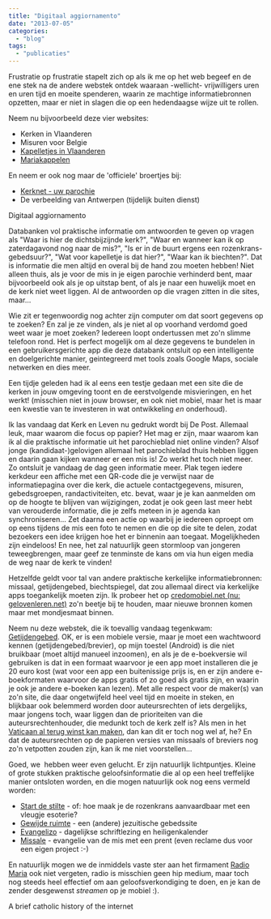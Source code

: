 ```yaml
---
title: "Digitaal aggiornamento"
date: "2013-07-05"
categories: 
  - "blog"
tags: 
  - "publicaties"
---
```


Frustratie op frustratie stapelt zich op als ik me op het web begeef en de ene stek na de andere webstek ontdek waaraan -wellicht- vrijwilligers uren en uren tijd en moeite spenderen, waarin ze machtige informatiebronnen opzetten, maar er niet in slagen die op een hedendaagse wijze uit te rollen.

Neem nu bijvoorbeeld deze vier websites:

- Kerken in Vlaanderen
- Misuren voor Belgie
- [Kapelletjes in Vlaanderen](http://www.kapelletjesinvlaanderen.be/index.html)
- [Mariakappelen](http://www.mariakapellen.nl/)

En neem er ook nog maar de 'officiele' broertjes bij:

- [Kerknet - uw parochie](http://kerknet.be/zoek_parochie.php?allbisdom=1)
- De verbeelding van Antwerpen (tijdelijk buiten dienst)

 Digitaal aggiornamento

Databanken vol praktische informatie om antwoorden te geven op vragen als "Waar is hier de dichtsbijzijnde kerk?", "Waar en wanneer kan ik op zaterdagavond nog naar de mis?", "Is er in de buurt ergens een rozenkrans-gebedsuur?", "Wat voor kapelletje is dat hier?", "Waar kan ik biechten?". Dat is informatie die men altijd en overal bij de hand zou moeten hebben! Niet alleen thuis, als je voor de mis in je eigen parochie verhinderd bent, maar bijvoorbeeld ook als je op uitstap bent, of als je naar een huwelijk moet en de kerk niet weet liggen. Al de antwoorden op die vragen zitten in die sites, maar...

Wie zit er tegenwoordig nog achter zijn computer om dat soort gegevens op te zoeken? En zal je ze vinden, als je niet al op voorhand verdomd goed weet waar je moet zoeken? Iedereen loopt ondertussen met zo'n slimme telefoon rond. Het is perfect mogelijk om al deze gegevens te bundelen in een gebruikersgerichte app die deze databank ontsluit op een intelligente en doelgerichte manier, geintegreerd met tools zoals Google Maps, sociale netwerken en dies meer.

Een tijdje geleden had ik al eens een testje gedaan met een site die de kerken in jouw omgeving toont en de eerstvolgende misvieringen, en het werkt! (misschien niet in jouw browser, en ook niet mobiel, maar het is maar een kwestie van te investeren in wat ontwikkeling _en_ onderhoud).

Ik las vandaag dat Kerk en Leven nu gedrukt wordt bij De Post. Allemaal leuk, maar waarom die focus op papier? Het mag er zijn, maar waarom kan ik al die praktische informatie uit het parochieblad niet online vinden? Alsof jonge (kandidaat-)gelovigen allemaal het parochieblad thuis hebben liggen en daarin gaan kijken wanneer er een mis is! Zo werkt het toch niet meer. Zo ontsluit je vandaag de dag geen informatie meer. Plak tegen iedere kerkdeur een affiche met een QR-code die je verwijst naar de informatiepagina over die kerk, die actuele contactgegevens, misuren, gebedsgroepen, randactiviteiten, etc. bevat, waar je je kan aanmelden om op de hoogte te blijven van wijzigingen, zodat je ook geen last meer hebt van verouderde informatie, die je zelfs meteen in je agenda kan synchroniseren... Zet daarna een actie op waarbij je iedereen oproept om op eens tijdens de mis een foto te nemen en die op die site te delen, zodat bezoekers een idee krijgen hoe het er binnenin aan toegaat. Mogelijkheden zijn eindeloos! En nee, het zal natuurlijk geen stormloop van jongeren teweegbrengen, maar geef ze tenminste de kans om via hun eigen media de weg naar de kerk te vinden!

Hetzelfde geldt voor tal van andere praktische kerkelijke informatiebronnen: missaal, getijdengebed, biechtspiegel, dat zou allemaal direct via kerkelijke apps toegankelijk moeten zijn. Ik probeer het op [credomobiel.net (nu: gelovenleren.net)](http://gelovenleren.net) zo'n beetje bij te houden, maar nieuwe bronnen komen maar met mondjesmaat binnen.

Neem nu deze webstek, die ik toevallig vandaag tegenkwam: [Getijdengebed](http://www.tiltenberg.org/getijdengebed/login.php). OK, er is een mobiele versie, maar je moet een wachtwoord kennen (getijdengebed/brevier), op mijn toestel (Android) is die niet bruikbaar (moet altijd manueel inzoomen), en als je de e-boekversie wil gebruiken is dat in een formaat waarvoor je een app moet installeren die je 20 euro kost (wat voor een app een buitenissige prijs is, en er zijn andere e-boekformaten waarvoor de apps gratis of zo goed als gratis zijn, en waarin je ook je andere e-boeken kan lezen). Met alle respect voor de maker(s) van zo'n site, die daar ongetwijfeld heel veel tijd en moeite in steken, en blijkbaar ook belemmerd worden door auteursrechten of iets dergelijks, maar jongens toch, waar liggen dan de prioriteiten van die auteursrechtenhouder, die medunkt toch de kerk zelf is? Als men in het [Vaticaan al terug winst kan maken](http://www.tijd.be/nieuws/politiek_economie_europa/Vaticaan_knoopt_weer_aan_met_winst.9077904-3465.art), dan kan dit er toch nog wel af, he? En dat de auteursrechten op de papieren versies van missaals of breviers nog zo'n vetpotten zouden zijn, kan ik me niet voorstellen...

Goed, we  hebben weer even gelucht. Er zijn natuurlijk lichtpuntjes. Kleine of grote stukken praktische geloofsinformatie die al op een heel treffelijke manier ontsloten worden, en die mogen natuurlijk ook nog eens vermeld worden:

- [Start de stilte](http://www.startdestilte.be/) - of: hoe maak je de rozenkrans aanvaardbaar met een vleugje esoterie?
- [Gewijde ruimte](http://www.gewijderuimte.org/) - een (andere) jezuitische gebedssite
- [Evangelizo](http://dagelijksevangelie.org/main.php?module=smart&language=NL) - dagelijkse schriftlezing en heiligenkalender
- [Missale](http://www.missale.net/of/nl) - evangelie van de mis met een prent (even reclame dus voor een eigen project :-)

En natuurlijk mogen we de inmiddels vaste ster aan het firmament [Radio Maria](http://vicmortelmans.github.io/catholic-radio-stations-html5-phonegap) ook niet vergeten, radio is misschien geen hip medium, maar toch nog steeds heel effectief om aan geloofsverkondiging te doen, en je kan de zender desgewenst _streamen_ op je mobiel :).

 A brief catholic history of the internet
